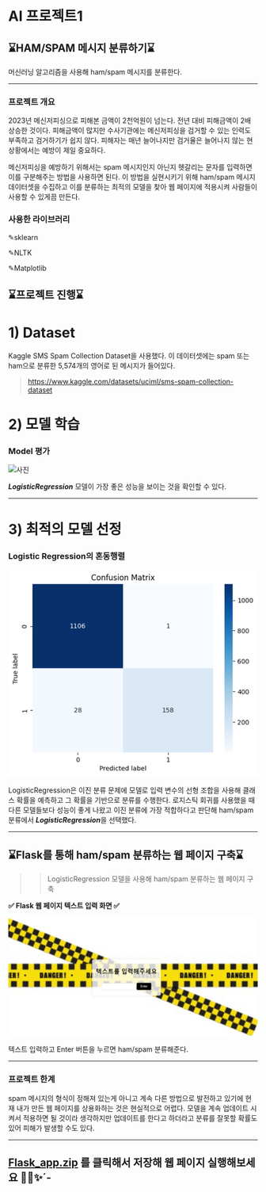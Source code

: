 # AI 프로젝트1
## ⌛HAM/SPAM 메시지 분류하기⌛

머신러닝 알고리즘을 사용해 ham/spam 메시지를 분류한다.

---
### 프로젝트 개요

2023년 메신저피싱으로 피해본 금액이 2천억원이 넘는다. 전년 대비 피해금액이 2배 상승한 것이다. 피해금액이 많지만 수사기관에는 메신저피싱을 검거할 수 있는 인력도 부족하고 검거하기가 쉽지 않다. 피해자는 매년 늘어나지만 검거율은 늘어나지 않는 현상황에서는 예방이 제일 중요하다.

메신저피싱을 예방하기 위해서는 spam 메시지인지 아닌지 헷갈리는 문자를 입력하면 이를 구분해주는 방법을 사용하면 된다. 이 방법을 실현시키기 위해 ham/spam 메시지 데이터셋을 수집하고 이를 분류하는 최적의 모델을 찾아 웹 페이지에 적용시켜 사람들이 사용할 수 있게끔 만든다.

### 사용한 라이브러리
   
   ✎sklearn 
   
   ✎NLTK
   
   ✎Matplotlib


## ⌛프로젝트 진행⌛

# 1) Dataset

Kaggle SMS Spam Collection Dataset을 사용했다. 이 데이터셋에는 spam 또는 ham으로 분류한 5,574개의 영어로 된 메시지가 들어있다.
> https://www.kaggle.com/datasets/uciml/sms-spam-collection-dataset

# 2) 모델 학습
   
### Model 평가
![사진](표.JPG)

***LogisticRegression*** 모델이 가장 좋은 성능을 보이는 것을 확인할 수 있다. 

---
# 3) 최적의 모델 선정

### Logistic Regression의 혼동행렬
![사진](logi.jpg.png)

LogisticRegression은 이진 분류 문제에 모델로 입력 변수의 선형 조합을 사용해 클래스 확률을 예측하고 그 확률을 기반으로 분류를 수행한다. 로지스틱 회귀를 사용했을 때 다른 모델들보다 성능이 좋게 나왔고 이진 분류에 가장 적합하다고 판단해 ham/spam 분류에서 ***LogisticRegression***을 선택했다. 

---

## ⌛Flask를 통해 ham/spam 분류하는 웹 페이지 구축⌛

>> LogisticRegression 모델을 사용해 ham/spam 분류하는 웹 페이지 구축

**✅ Flask 웹 페이지 텍스트 입력 화면 ✅**

![사진](text.jpg.png)

텍스트 입력하고 Enter 버튼을 누르면 ham/spam 분류해준다.

---

### 프로젝트 한계
   
spam 메시지의 형식이 정해져 있는게 아니고 계속 다른 방법으로 발전하고 있기에 현재 내가 만든 웹 페이지를 상용화하는 것은 현실적으로 어렵다. 모델을 계속 업데이트 시켜서 적용하면 될 것이라 생각하지만 업데이트를 한다고 하더라고 분류를 잘못할 확률도 있어 피해가 발생할 수도 있다.

---

## [Flask_app.zip](https://github.com/jjiisoo/1212/blob/main/Flask_app.zip) 를 클릭해서 저장해 웹 페이지 실행해보세요 👍🏻✨︎´-
